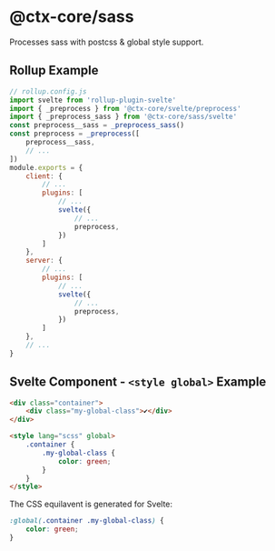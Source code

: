 # @ctx-core/sass

Processes sass with postcss & global style support.

## Rollup Example

```javascript
// rollup.config.js
import svelte from 'rollup-plugin-svelte'
import { _preprocess } from '@ctx-core/svelte/preprocess'
import { _preprocess_sass } from '@ctx-core/sass/svelte'
const preprocess__sass = _preprocess_sass()
const preprocess = _preprocess([
	preprocess__sass,
	// ...
])
module.exports = {
	client: {
		// ...
		plugins: [
			// ...
			svelte({
				// ...
				preprocess,
			})
		]
	},
	server: {
		// ...
		plugins: [
			// ...
			svelte({
				// ...
				preprocess,
			})
		]
	},
	// ...
}
```

## Svelte Component - `<style global>` Example

```html
<div class="container">
	<div class="my-global-class">✔</div>
</div>

<style lang="scss" global>
	.container {
		.my-global-class {
			color: green;
		}
	}
</style>
```

The CSS equilavent is generated for Svelte:

```css
:global(.container .my-global-class) {
	color: green;	
}
```
